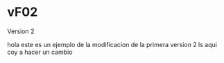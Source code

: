 # vF02
Version 2


hola este es un ejemplo de la modificacion de la primera version 2
ls
aqui coy a hacer  un cambio
